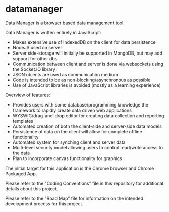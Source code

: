 datamanager
===========

Data Manager is a browser based data management tool.

Data Manager is written entirely in JavaScript:
  * Makes extensive use of IndexedDB on the client for data persistence
  * NodeJS used on server
  * Server side-storage will initially be supported in MongoDB, but may add support for other dbs
  * Communication between client and server is done via websockets using the Socket.IO library
  * JSON objects are used as communication medium
  * Code is intended to be as non-blocking/asynchronous as possible
  * Use of JavaScript libraries is avoided (mostly as a learning experience)

Overview of features:
  * Provides users with some database/programming knowledge the framework to rapidly create data driven web applications
  * WYSWIG/drag-and-drop editor for creating data collection and reporting templates
  * Automated creation of both the client-side and server-side data models
  * Persistence of data on the client will allow for complete offline functionality
  * Automated system for synching client and server data
  * Multi-level security model allowing users to control read/write access to the data
  * Plan to incorporate canvas functionality for graphics

The initial target for this application is the Chrome browser and Chrome Packaged App.

Please refer to the "Coding Conventions" file in this repository for additional details about this project.

Please refer to the "Road Map" file for information on the intended development process for this project.
